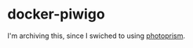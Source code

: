 # docker-piwigo

I'm archiving this, since I swiched to using [photoprism](https://github.com/photoprism/photoprism).

